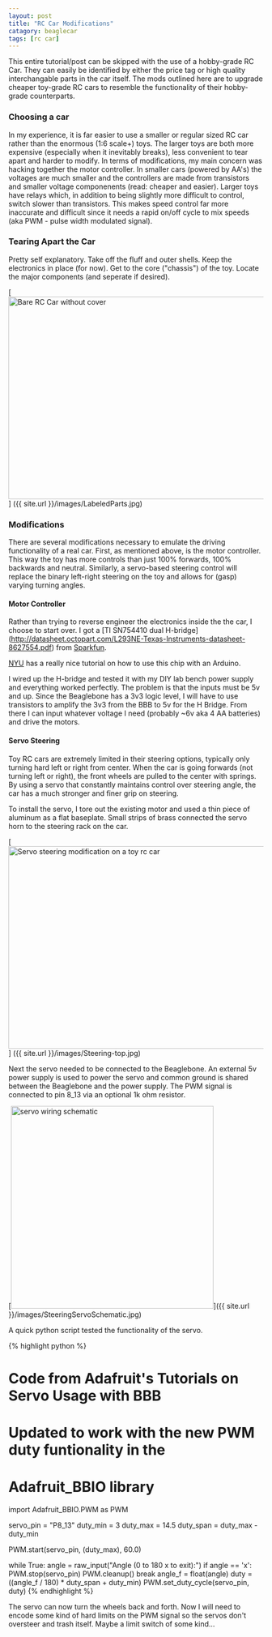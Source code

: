 ```yaml
---
layout: post
title: "RC Car Modifications"
catagory: beaglecar
tags: [rc car]
---
```


This entire tutorial/post can be skipped with the use of a hobby-grade RC Car.
They can easily be identified by either the price tag or high quality
interchangable parts in the car itself. The mods outlined here are to upgrade
cheaper toy-grade RC cars to resemble the functionality of their hobby-grade
counterparts.

### Choosing a car

In my experience, it is far easier to use a smaller or regular sized RC car
rather than the enormous (1:6 scale+) toys. The larger toys are both more
expensive (especially when it inevitably breaks), less convenient to tear
apart and harder to modify. In terms of modifications, my main concern was
hacking together the motor controller. In smaller cars (powered by AA's)
the voltages are much smaller and the controllers are made from transistors
and smaller voltage componenents (read: cheaper and easier). Larger toys
have relays which, in addition to being slightly more difficult to control,
switch slower than transistors. This makes speed control far more
inaccurate and difficult since it needs a rapid on/off cycle to mix
speeds (aka PWM - pulse width modulated signal).

### Tearing Apart the Car

Pretty self explanatory. Take off the fluff and outer shells. Keep the
electronics in place (for now). Get to the core ("chassis") of the toy.
Locate the major components (and seperate if desired).

[<img src="{{ site.url }}/images/LabeledParts.jpg" alt="Bare RC Car without
cover" height="400" width="600">]
({{ site.url }}/images/LabeledParts.jpg)

### Modifications

There are several modifications necessary to emulate the driving functionality
of a real car. First, as mentioned above, is the motor controller. This way
the toy has more controls than just 100% forwards, 100% backwards and neutral.
Similarly, a servo-based steering control will replace the binary left-right
steering on the toy and allows for (gasp) varying turning angles.

#### Motor Controller

Rather than trying to reverse engineer the electronics inside the the car, I 
choose to start over. I got a [TI SN754410 dual H-bridge]
(http://datasheet.octopart.com/L293NE-Texas-Instruments-datasheet-8627554.pdf)
from [Sparkfun](https://www.sparkfun.com/products/315).

[NYU](http://itp.nyu.edu/physcomp/Labs/DCMotorControl) has a really nice
tutorial on how to use this chip with an Arduino.

I wired up the H-bridge and tested it with my DIY lab bench power supply and
everything worked perfectly. The problem is that the inputs must be 5v and up.
Since the Beaglebone has a 3v3 logic level, I will have to use transistors to
amplify the 3v3 from the BBB to 5v for the H Bridge. From there I can input
whatever voltage I need (probably ~6v aka 4 AA batteries) and drive the motors.

#### Servo Steering

Toy RC cars are extremely limited in their steering options, typically only
turning hard left or right from center. When the car is going forwards
(not turning left or right), the front wheels are pulled to the center with springs.
By using a servo that constantly maintains control over steering angle, the car
has a much stronger and finer grip on steering.

To install the servo, I tore out the existing motor and used a thin piece of
aluminum as a flat baseplate. Small strips of brass connected the servo horn
to the steering rack on the car.

[<img src="{{ site.url }}/images/Steering-top.jpg" alt="Servo steering
modification on a toy rc car" height="400" width="600">]
({{ site.url }}/images/Steering-top.jpg)

Next the servo needed to be connected to the Beaglebone. An external 5v power
supply is used to power the servo and common ground is shared between the
Beaglebone and the power supply. The PWM signal is connected to pin 8_13 via
an optional 1k ohm resistor.

[<img src="{{ site.url }}/images/SteeringServoSchematic.jpg" alt="servo wiring
schematic" height="400">]({{ site.url }}/images/SteeringServoSchematic.jpg)

A quick python script tested the functionality of the servo.

{% highlight python %}
# Code from Adafruit's Tutorials on Servo Usage with BBB
# Updated to work with the new PWM duty funtionality in the
# Adafruit_BBIO library

import Adafruit_BBIO.PWM as PWM
 
servo_pin = "P8_13"
duty_min = 3
duty_max = 14.5
duty_span = duty_max - duty_min
 
PWM.start(servo_pin, (duty_max), 60.0)
 
while True:
    angle = raw_input("Angle (0 to 180 x to exit):")
    if angle == 'x':
        PWM.stop(servo_pin)
        PWM.cleanup()
        break
    angle_f = float(angle)
    duty = ((angle_f / 180) * duty_span + duty_min) 
    PWM.set_duty_cycle(servo_pin, duty)
{% endhighlight %}

The servo can now turn the wheels back and forth.
Now I will need to encode some kind of hard limits on the PWM signal so the
servos don't oversteer and trash itself. Maybe a limit switch of some kind...
